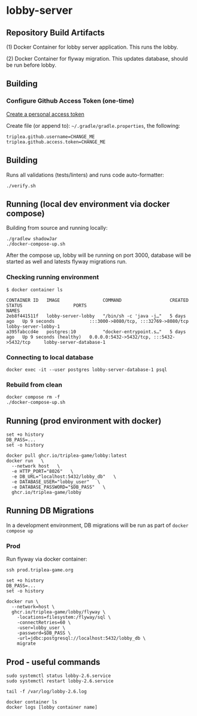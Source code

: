 # lobby-server

## Repository Build Artifacts

(1) Docker Container for lobby server application. This runs the lobby.

(2) Docker Container for flyway migration. This updates database, should
be run before lobby.



## Building


### Configure Github Access Token (one-time)

[Create a personal access token](https://docs.github.com/en/authentication/keeping-your-account-and-data-secure/managing-your-personal-access-tokens#creating-a-personal-access-token-classic)

Create file (or append to):  `~/.gradle/gradle.properties`, the following:

```
triplea.github.username=CHANGE_ME
triplea.github.access.token=CHANGE_ME
```

## Building

Runs all validations (tests/linters) and runs code auto-formatter:

```
./verify.sh
```

## Running (local dev environment via docker compose)

Building from source and running locally:

```
./gradlew shadowJar
./docker-compose-up.sh
```

After the compose up, lobby will be running on port 3000, database will be started
as well and latests flyway migrations run.


### Checking running environment

```
$ docker container ls

CONTAINER ID   IMAGE                COMMAND                  CREATED      STATUS                   PORTS                                         NAMES
2eb8f441511f   lobby-server-lobby   "/bin/sh -c 'java -j…"   5 days ago   Up 9 seconds             :::3000->8080/tcp, :::32769->8080/tcp   lobby-server-lobby-1
a395fabccd4e   postgres:10          "docker-entrypoint.s…"   5 days ago   Up 9 seconds (healthy)   0.0.0.0:5432->5432/tcp, :::5432->5432/tcp     lobby-server-database-1
```


### Connecting to local database

```
docker exec -it --user postgres lobby-server-database-1 psql
```

### Rebuild from clean

```
docker compose rm -f
./docker-compose-up.sh
```

## Running (prod environment with docker)

```
set +o history
DB_PASS=...
set -o history

docker pull ghcr.io/triplea-game/lobby:latest
docker run   \
  --network host   \
  -e HTTP_PORT="8026"   \
  -e DB_URL="localhost:5432/lobby_db"   \
  -e DATABASE_USER="lobby_user"   \
  -e DATABASE_PASSWORD="$DB_PASS"   \
  ghcr.io/triplea-game/lobby
```



## Running DB Migrations

In a development environment, DB migrations will be run as part of `docker compose up`

### Prod

Run flyway via docker container:

```
ssh prod.triplea-game.org

set +o history
DB_PASS=...
set -o history

docker run \
  --network=host \
  ghcr.io/triplea-game/lobby/flyway \
    -locations=filesystem:/flyway/sql \
    -connectRetries=60 \
    -user=lobby_user \
    -password=$DB_PASS \
    -url=jdbc:postgresql://localhost:5432/lobby_db \
    migrate
```

## Prod - useful commands


```
sudo systemctl status lobby-2.6.service
sudo systemctl restart lobby-2.6.service

tail -f /var/log/lobby-2.6.log

docker container ls
docker logs [lobby container name]
```


